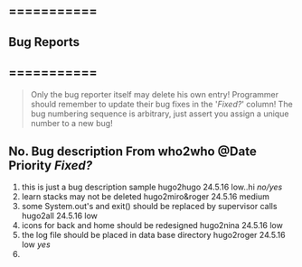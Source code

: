 ## =========== ##
## Bug Reports ##
## =========== ##
>	Only the bug reporter itself may delete his own entry!
>	Programmer should remember to update their bug fixes in the '*Fixed?*' column!
>	The bug numbering sequence is arbitrary, just assert you assign a unique number to a new bug!

No. Bug description				 			          				From who2who		@Date		Priority	*Fixed?*
-----------------------------------------------------------------------------------------------------------------				
1.	this is just a bug description sample								hugo2hugo			24.5.16		low..hi		*no/yes*
2.	learn stacks may not be deleted										hugo2miro&roger		24.5.16		medium		
3.	some System.out's and exit() should be replaced by supervisor calls	hugo2all			24.5.16		low
4.	icons for back and home should be redesigned						hugo2nina			24.5.16		low
5.	the log file should be placed in data base directory				hugo2roger			24.5.16		low			*yes*
6.					
